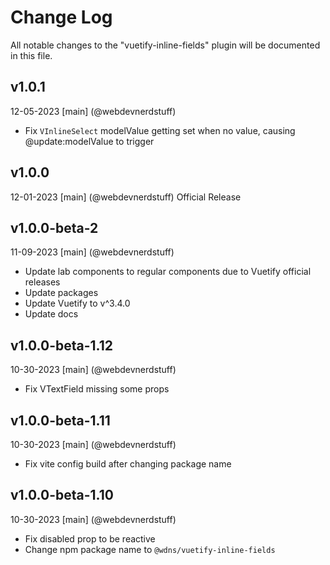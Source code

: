 # Change Log
All notable changes to the "vuetify-inline-fields" plugin will be documented in this file.

## v1.0.1
12-05-2023
[main] (@webdevnerdstuff)
* Fix `VInlineSelect` modelValue getting set when no value, causing @update:modelValue to trigger

## v1.0.0
12-01-2023
[main] (@webdevnerdstuff)
Official Release

## v1.0.0-beta-2
11-09-2023
[main] (@webdevnerdstuff)
* Update lab components to regular components due to Vuetify official releases
* Update packages
* Update Vuetify to v^3.4.0
* Update docs

## v1.0.0-beta-1.12
10-30-2023
[main] (@webdevnerdstuff)
* Fix VTextField missing some props

## v1.0.0-beta-1.11
10-30-2023
[main] (@webdevnerdstuff)
* Fix vite config build after changing package name

## v1.0.0-beta-1.10
10-30-2023
[main] (@webdevnerdstuff)
* Fix disabled prop to be reactive
* Change npm package name to `@wdns/vuetify-inline-fields`
